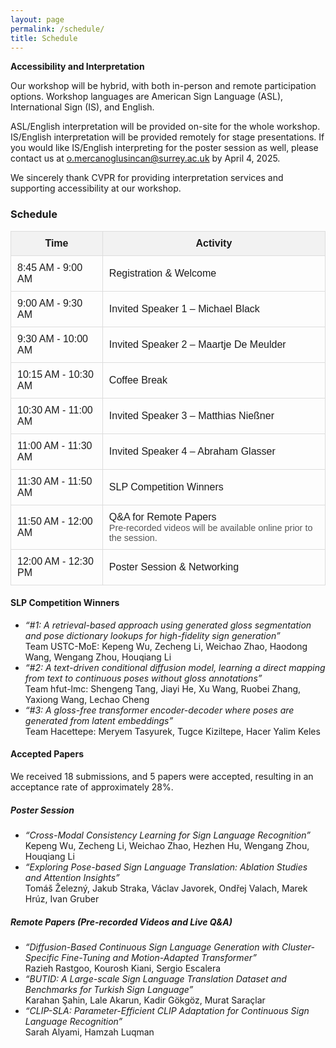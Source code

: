 ```yaml
---
layout: page
permalink: /schedule/
title: Schedule
---
```


**Accessibility and Interpretation**

Our workshop will be hybrid, with both in-person and remote participation options. Workshop languages are American Sign Language (ASL), International Sign (IS), and English.

ASL/English interpretation will be provided on-site for the whole workshop. IS/English interpretation will be provided remotely for stage presentations. If you would like IS/English interpreting for the poster session as well, please contact us at [o.mercanoglusincan@surrey.ac.uk](mailto:o.mercanoglusincan@surrey.ac.uk) by April 4, 2025.

We sincerely thank CVPR for providing interpretation services and supporting accessibility at our workshop.

<h3>Schedule</h3>

<table style="width:100%; border-collapse: collapse; font-family: Arial, sans-serif;">
  <thead>
    <tr style="background-color: #f2f2f2;">
      <th style="padding: 10px; border: 1px solid #ddd;">Time</th>
      <th style="padding: 10px; border: 1px solid #ddd;">Activity</th>
    </tr>
  </thead>
  <tbody>
    <tr>
      <td style="padding: 10px; border: 1px solid #ddd;">8:45 AM - 9:00 AM</td>
      <td style="padding: 10px; border: 1px solid #ddd;">Registration & Welcome</td>
    </tr>
    <tr>
      <td style="padding: 10px; border: 1px solid #ddd;">9:00 AM - 9:30 AM</td>
      <td style="padding: 10px; border: 1px solid #ddd;">Invited Speaker 1 – Michael Black</td>
    </tr>
    <tr>
      <td style="padding: 10px; border: 1px solid #ddd;">9:30 AM - 10:00 AM</td>
      <td style="padding: 10px; border: 1px solid #ddd;">Invited Speaker 2 – Maartje De Meulder</td>
    </tr>
    <tr>
      <td style="padding: 10px; border: 1px solid #ddd;">10:15 AM - 10:30 AM</td>
      <td style="padding: 10px; border: 1px solid #ddd;">Coffee Break</td>
    </tr>
    <tr>
      <td style="padding: 10px; border: 1px solid #ddd;">10:30 AM - 11:00 AM</td>
      <td style="padding: 10px; border: 1px solid #ddd;">Invited Speaker 3 – Matthias Nießner</td>
    </tr>
    <tr>
      <td style="padding: 10px; border: 1px solid #ddd;">11:00 AM - 11:30 AM</td>
      <td style="padding: 10px; border: 1px solid #ddd;">Invited Speaker 4 – Abraham Glasser</td>
    </tr>
    <tr>
      <td style="padding: 10px; border: 1px solid #ddd;">11:30 AM - 11:50 AM</td>
      <td style="padding: 10px; border: 1px solid #ddd;">SLP Competition Winners</td>
    </tr>
    <tr>
      <td style="padding: 10px; border: 1px solid #ddd;">11:50 AM - 12:00 AM</td>
      <td style="padding: 10px; border: 1px solid #ddd;">Q&A for Remote Papers<br>
    <span style="font-size: 0.9em; color: #555;">
      Pre-recorded videos will be available online prior to the session.
    </span>
</td>
    </tr>
    <tr>
      <td style="padding: 10px; border: 1px solid #ddd;">12:00 AM - 12:30 PM</td>
      <td style="padding: 10px; border: 1px solid #ddd;">Poster Session & Networking
      </td>
    </tr>

  </tbody>
</table>

<h4>SLP Competition Winners</h4>
<ul>
  <li><em>“#1: A retrieval-based approach using generated gloss segmentation and pose dictionary lookups for high-fidelity sign generation”</em><br> Team USTC-MoE: Kepeng Wu, Zecheng Li, Weichao Zhao, Haodong Wang, Wengang Zhou, Houqiang Li</li>
  <li><em>“#2: A text-driven conditional diffusion model, learning a direct mapping from text to continuous poses without gloss annotations”</em><br> Team hfut-lmc: Shengeng Tang, Jiayi He, Xu Wang, Ruobei Zhang, Yaxiong Wang, Lechao Cheng</li>
  <li><em>“#3: A gloss-free transformer encoder-decoder where poses are generated from latent embeddings”</em><br> Team Hacettepe: Meryem Tasyurek, Tugce Kiziltepe, Hacer Yalim Keles</li>
</ul>

<h4>Accepted Papers</h4>
We received 18 submissions, and 5 papers were accepted, resulting in an acceptance rate of approximately 28%.

<h5>Poster Session</h5>
<ul>
  <li><em>“Cross-Modal Consistency Learning for Sign Language Recognition”</em><br> Kepeng Wu, Zecheng Li, Weichao Zhao, Hezhen Hu, Wengang Zhou, Houqiang Li</li>
  <li><em>“Exploring Pose-based Sign Language Translation: Ablation Studies and Attention Insights”</em><br>Tomáš Železný, Jakub Straka, Václav Javorek, Ondřej Valach, Marek Hrúz, Ivan Gruber</li>
</ul>

<h5>Remote Papers (Pre-recorded Videos and Live Q&A)</h5>
<ul>
  <li><em>“Diffusion-Based Continuous Sign Language Generation with Cluster-Specific Fine-Tuning and Motion-Adapted Transformer”</em><br>Razieh Rastgoo, Kourosh Kiani, Sergio Escalera </li>
  <li><em>“BUTID: A Large-scale Sign Language Translation Dataset and Benchmarks for Turkish Sign Language”</em><br>Karahan Şahin, Lale Akarun, Kadir Gökgöz, Murat Saraçlar </li>
  <li><em>“CLIP-SLA: Parameter-Efficient CLIP Adaptation for Continuous Sign Language Recognition”</em><br>Sarah Alyami, Hamzah Luqman </li>
</ul>


